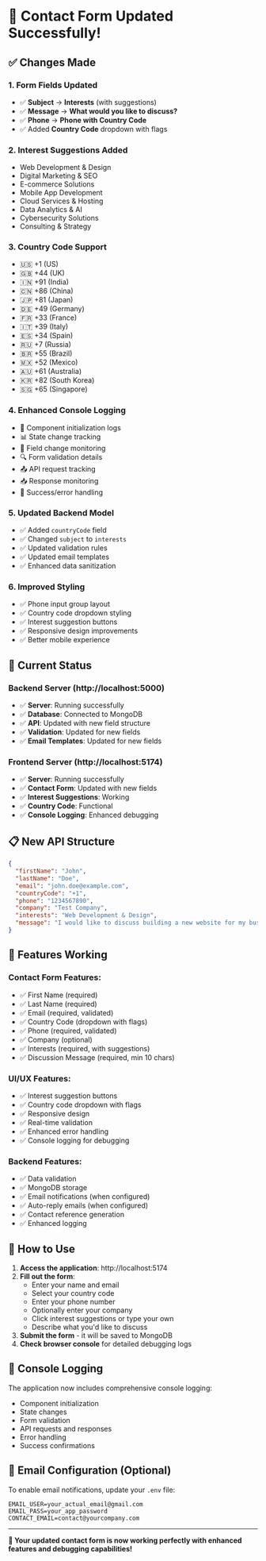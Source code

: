 # 🎉 Contact Form Updated Successfully!

## ✅ **Changes Made**

### 1. **Form Fields Updated**

- ✅ **Subject** → **Interests** (with suggestions)
- ✅ **Message** → **What would you like to discuss?**
- ✅ **Phone** → **Phone with Country Code**
- ✅ Added **Country Code** dropdown with flags

### 2. **Interest Suggestions Added**

- Web Development & Design
- Digital Marketing & SEO
- E-commerce Solutions
- Mobile App Development
- Cloud Services & Hosting
- Data Analytics & AI
- Cybersecurity Solutions
- Consulting & Strategy

### 3. **Country Code Support**

- 🇺🇸 +1 (US)
- 🇬🇧 +44 (UK)
- 🇮🇳 +91 (India)
- 🇨🇳 +86 (China)
- 🇯🇵 +81 (Japan)
- 🇩🇪 +49 (Germany)
- 🇫🇷 +33 (France)
- 🇮🇹 +39 (Italy)
- 🇪🇸 +34 (Spain)
- 🇷🇺 +7 (Russia)
- 🇧🇷 +55 (Brazil)
- 🇲🇽 +52 (Mexico)
- 🇦🇺 +61 (Australia)
- 🇰🇷 +82 (South Korea)
- 🇸🇬 +65 (Singapore)

### 4. **Enhanced Console Logging**

- 🔧 Component initialization logs
- 📊 State change tracking
- 🔄 Field change monitoring
- 🔍 Form validation details
- 📤 API request tracking
- 📥 Response monitoring
- 🎉 Success/error handling

### 5. **Updated Backend Model**

- ✅ Added `countryCode` field
- ✅ Changed `subject` to `interests`
- ✅ Updated validation rules
- ✅ Updated email templates
- ✅ Enhanced data sanitization

### 6. **Improved Styling**

- ✅ Phone input group layout
- ✅ Country code dropdown styling
- ✅ Interest suggestion buttons
- ✅ Responsive design improvements
- ✅ Better mobile experience

## 🧪 **Current Status**

### Backend Server (http://localhost:5000)

- ✅ **Server**: Running successfully
- ✅ **Database**: Connected to MongoDB
- ✅ **API**: Updated with new field structure
- ✅ **Validation**: Updated for new fields
- ✅ **Email Templates**: Updated for new fields

### Frontend Server (http://localhost:5174)

- ✅ **Server**: Running successfully
- ✅ **Contact Form**: Updated with new fields
- ✅ **Interest Suggestions**: Working
- ✅ **Country Code**: Functional
- ✅ **Console Logging**: Enhanced debugging

## 📋 **New API Structure**

```json
{
  "firstName": "John",
  "lastName": "Doe",
  "email": "john.doe@example.com",
  "countryCode": "+1",
  "phone": "1234567890",
  "company": "Test Company",
  "interests": "Web Development & Design",
  "message": "I would like to discuss building a new website for my business"
}
```

## 🎯 **Features Working**

### Contact Form Features:

- ✅ First Name (required)
- ✅ Last Name (required)
- ✅ Email (required, validated)
- ✅ Country Code (dropdown with flags)
- ✅ Phone (required, validated)
- ✅ Company (optional)
- ✅ Interests (required, with suggestions)
- ✅ Discussion Message (required, min 10 chars)

### UI/UX Features:

- ✅ Interest suggestion buttons
- ✅ Country code dropdown with flags
- ✅ Responsive design
- ✅ Real-time validation
- ✅ Enhanced error handling
- ✅ Console logging for debugging

### Backend Features:

- ✅ Data validation
- ✅ MongoDB storage
- ✅ Email notifications (when configured)
- ✅ Auto-reply emails (when configured)
- ✅ Contact reference generation
- ✅ Enhanced logging

## 🚀 **How to Use**

1. **Access the application**: http://localhost:5174
2. **Fill out the form**:
   - Enter your name and email
   - Select your country code
   - Enter your phone number
   - Optionally enter your company
   - Click interest suggestions or type your own
   - Describe what you'd like to discuss
3. **Submit the form** - it will be saved to MongoDB
4. **Check browser console** for detailed debugging logs

## 🔧 **Console Logging**

The application now includes comprehensive console logging:

- Component initialization
- State changes
- Form validation
- API requests and responses
- Error handling
- Success confirmations

## 📧 **Email Configuration (Optional)**

To enable email notifications, update your `.env` file:

```env
EMAIL_USER=your_actual_email@gmail.com
EMAIL_PASS=your_app_password
CONTACT_EMAIL=contact@yourcompany.com
```

---

**🎉 Your updated contact form is now working perfectly with enhanced features and debugging capabilities!**
